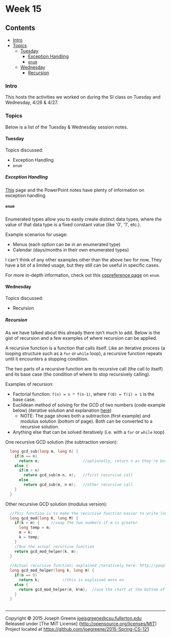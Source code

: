 # Week 15

## Contents
- [Intro](#intro)
- [Topics](#topics)
  - [Tuesday](#tuesday)
    - [Exception Handling](#exception-handling)
    - [`enum`](#enum)
  - [Wednesday](#wednesday)
    - [Recursion](#recursion)
    
### Intro
This hosts the activities we worked on during the SI class on Tuesday and Wednesday, 4/26 & 4/27.

### Topics

Below is a list of the Tuesday & Wednesday session notes. 

#### Tuesday
Topics discussed:
- Exception Handling
- `enum`

##### Exception Handling
[This](http://www.tutorialspoint.com/cplusplus/cpp_exceptions_handling.htm) page and the PowerPoint notes have plenty of information on exception handling.

##### `enum`
Enumerated types allow you to easily create distinct data types, where the value of that data type is a fixed constant value (like '0', '1', etc.).

Example scenarios for usage:
- Menus (each option can be in an enumerated type)
- Calendar (days/months in their own enumerated types)

I can't think of any other examples other than the above two for now. They have a bit of a limited usage, but they still can be useful in specific cases.

For more in-depth information, check out this [cppreference page](http://en.cppreference.com/w/cpp/language/enum) on `enum`.

#### Wednesday
Topics discussed:
- Recursion

##### Recursion
As we have talked about this already there isn't much to add. Below is the gist of recursion and a few examples of where recursion can be applied.

A recursive function is a function that calls itself. Like an iterative process (a looping structure such as a `for` or `while` loop), a recursive function 
repeats until it encounters a stopping condition.

The two parts of a recursive function are its recursive call (the call to itself) and its base case (the condition of where to stop recursively calling).

Examples of recursion: 
- Factorial function: `f(n) = n * f(n-1)`, where `f(0) = f(1) = 1` is the base case.
- Euclidean method of solving for the GCD of two numbers (code example below) (iterative solution and explanation [here](http://people.cis.ksu.edu/~schmidt/301s12/Exercises/euclid_alg.html))
  - NOTE: The page shows both a subtraction (first example) and modulus solution (bottom of page). Both can be converted to a recursive solution.
- Anything else that can be solved iteratively (i.e. with a `for` or `while` loop)

One recursive GCD solution (the subtraction version):

```C++
  long gcd_sub(long m, long n) {
    if(m == n)
      return m;                   //optionally, return n as they're both the same here
    else {
      if(m > n)
        return gcd_sub(m-n, n);   //first recursive call
      else
        return gcd_sub(m, n-m);   //other recursive call
    }
  }
```

Other recursive GCD solution (modulus version):

```C++
  //This function is to make the recursive function easier to write (no need to see which is bigger)
  long gcd_mod(long K, long M) {
    if(k < m) {     //swap the two numbers if m is greater
      long temp = m;
      m = k;
      k = temp;
    }
    //Run the actual recursive function
    return gcd_mod_helper(k, m);
  }
  
  //Actual recursive function; explained iteratively here: http://people.cis.ksu.edu/~schmidt/301s12/Exercises/euclid_alg.html
  long gcd_mod_helper(long k, long m) {
    if(m == 0)
      return k;          //this is explained more on 
    else {
      return gcd_mod_helper(m, k%m);  //use the chart at the bottom of the euclid_alg link to understand this more
    }
  }
  
```

-------------------------------------------------------------------------------

Copyright &copy; 2015 Joseph Greene <joeisgreene@csu.fullerton.edu>  
Released under [The MIT License] (http://opensource.org/licenses/MIT)  
Project located at <https://github.com/joegreene/2015-Spring-CS-121>
